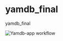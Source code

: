 # yamdb_final
yamdb_final

![Yamdb-app workflow](https://github.com/wiky-avis/yamdb_final/workflows/yamdb_workflow.yml/badge.svg)

